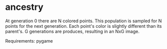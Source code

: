 # ancestry
At generation 0 there are N colored points.
This population is sampled for N points for the next generation.
Each point's color is slightly different than its parent's.
G generations are produces, resulting in an NxG image.

Requirements:
pygame

